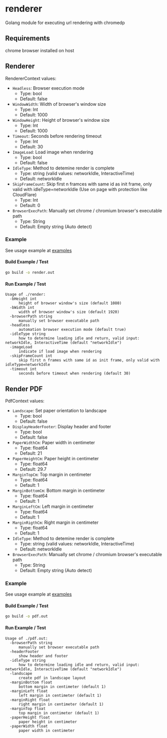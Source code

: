 # renderer
Golang module for executing url rendering with chromedp

## Requirements
chrome browser installed on host

## Renderer
RendererContext values:
- `Headless`: Browser execution mode
    - Type: bool
    - Default: false
- `WindowWidth`: Width of browser's window size
    - Type: Int
    - Default: 1000
- `WindowHeight`: Height of browser's window size
    - Type: Int
    - Default: 1000
- `Timeout`: Seconds before rendering timeout
    - Type: Int
    - Default: 30
- `ImageLoad`: Load image when rendering 
    - Type: bool
    - Default: false
- `IdleType`: Method to detemine render is complete
    - Type: string (valid values: networkIdle, InteractiveTime)
    - Default: networkIdle
- `SkipFrameCount`: Skip first n framces with same id as init frame, only valid with idleType=networkIdle (Use on page with protection like CloudFlare)
    - Type: Int
    - Default: 0
- `BrowserExecPath`: Manually set chrome / chromium browser's executable path
    - Type: String
    - Default: Empty string (Auto detect)

### Example
See usage example at [examples](examples/render/main.go)

#### Build Example / Test
```bash
go build -o render.out
```

#### Run Example / Test
```
Usage of ./render:
  -bHeight int
      height of browser window's size (default 1080)
  -bWidth int
      width of browser window's size (default 1920)
  -browserPath string
      manually set browser executable path
  -headless
      automation browser execution mode (default true)
  -idleType string
      how to determine loading idle and return, valid input: networkIdle, InteractiveTime (default "networkIdle")
  -imageLoad
      indicate if load image when rendering
  -skipFrameCount int
      skip first n frames with same id as init frame, only valid with idleType=networkIdle
  -timeout int
      seconds before timeout when rendering (default 30)
```

## Render PDF
PdfContext values:
- `Landscape`: Set paper orientation to landscape
    - Type: bool
    - Default: false
- `DisplayHeaderFooter`: Display header and footer
    - Type: bool
    - Default: false
- `PaperWidthCm`: Paper width in centimeter
    - Type: float64
    - Default: 21
- `PaperHeightCm`: Paper height in centimeter
    - Type: float64
    - Default: 29.7
- `MarginTopCm`: Top margin in centimeter
    - Type: float64
    - Default: 1
- `MarginBottomCm`: Bottom margin in centimeter
    - Type: float64
    - Default: 1
- `MarginLeftCm`: Left margin in centimeter
    - Type: float64
    - Default: 1
- `MarginRigthCm`: Right margin in centimeter
    - Type: float64
    - Default: 1
- `IdleType`: Method to detemine render is complete
    - Type: string (valid values: networkIdle, InteractiveTime)
    - Default: networkIdle
- `BrowserExecPath`: Manually set chrome / chromium browser's executable path
    - Type: String
    - Default: Empty string (Auto detect)

### Example
See usage example at [examples](examples/pdf/main.go)

#### Build Example / Test
```bash
go build -o pdf.out
```

#### Run Example / Test
```
Usage of ./pdf.out:
  -browserPath string
      manually set browser executable path
  -headerFooter
      show header and footer
  -idleType string
      how to determine loading idle and return, valid input: networkIdle, InteractiveTime (default "networkIdle")
  -landscape
      create pdf in landscape layout
  -marginBottom float
      bottom margin in centimeter (default 1)
  -marginLeft float
      left margin in centimeter (default 1)
  -marginRight float
      right margin in centimeter (default 1)
  -marginTop float
      top margin in centimeter (default 1)
  -paperHeight float
      paper height in centimeter
  -paperWidth float
      paper width in centimeter
```


